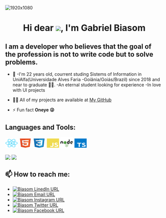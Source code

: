 ![1920x1080](https://user-images.githubusercontent.com/54422701/112040606-2cb3da80-8b24-11eb-97da-d770b78081b7.png)


<h1 align="center">Hi dear <img src="https://raw.githubusercontent.com/kaueMarques/kaueMarques/master/hi.gif" width="30px">, I'm Gabriel Biasom</h1>

## I am a developer  who believes that the goal of the profession is not to write code but to solve problems.

- 🔭
-I'm 22 years old, courrent studing Sistems of Information in UniAlfa(Universidade Alves Faria -Goiânia/Goiás/Brazil) since 2018 and near to graduate 👨‍🎓.
-An eternal student looking for experience
-In love with UI projects


- 👨‍💻 All of my projects are available at [My GitHub](https://github.com/GabrielBiasom)

- ⚡ Fun fact **Oneye 😜**
## **Languages and Tools:**  
<div style="display: inline_block">
<img align="center" alt="Biasom-React" height="30" width="40" src="https://raw.githubusercontent.com/devicons/devicon/master/icons/react/react-original.svg">
  <img align="center" alt="Biasom-HTML" height="30" width="40" src="https://raw.githubusercontent.com/devicons/devicon/master/icons/html5/html5-original.svg">
  <img align="center" alt="Biasom-CSS" height="30" width="40" src="https://raw.githubusercontent.com/devicons/devicon/master/icons/css3/css3-original.svg">
   <img align="center" alt="Biasom-JS" height="30" width="40" src="https://raw.githubusercontent.com/devicons/devicon/master/icons/javascript/javascript-plain.svg">
   <img align="center" alt="Biasom-Node" height="40" width="40" src="https://raw.githubusercontent.com/devicons/devicon/master/icons/nodejs/nodejs-original-wordmark.svg">
   <img align="center" alt="Biasom-Ts" height="30" width="40" src="https://raw.githubusercontent.com/devicons/devicon/master/icons/typescript/typescript-plain.svg">
</div>
<br>
<div>
<img src="https://github-readme-stats-eight-theta.vercel.app/api?username=GabrielBiasom&show_icons=true&theme=radical&include_all_commits=true&count_private=true">
<img src="https://github-readme-stats-eight-theta.vercel.app/api/top-langs/?username=GabrielBiasom&layout=compact&langs_count=8&theme=radical">
</div>

 ## 📫 How to reach me:  
- <a href="https://www.linkedin.com/in/gabriel-biasom" target="_blank"><img alt="Biasom LinedIn URL" src="https://cdn.jsdelivr.net/npm/simple-icons@3.0.1/icons/linkedin.svg" height="30" width="40"> </a>
- <a href="mailto:gabrielbiasom@hotmail.com" target="_blank"><img alt="Biasom Email URL" src="https://cdn.jsdelivr.net/npm/simple-icons@3.0.1/icons/microsoftoutlook.svg" height="30" width="40"></a>
- <a href="https://instagram.com/g_biasom" target="_blank"><img alt="Biasom Instagram URL" src="https://cdn.jsdelivr.net/npm/simple-icons@3.0.1/icons/instagram.svg" height="30" width="40"></a>
- <a href="https://twitter.com/g_biasom" target="_blank"><img alt="Biasom Twitter URL" src="https://cdn.jsdelivr.net/npm/simple-icons@3.0.1/icons/twitter.svg" height="30" width="40"></a>
- <a href="https://facebook.com/gabriel.biasom" target="_blank"><img alt="Biasom Facebook URL" src="https://cdn.jsdelivr.net/npm/simple-icons@3.0.1/icons/facebook.svg" height="30" width="40"></a>

<!--
**GabrielBiasom/GabrielBiasom** is a ✨ _special_ ✨ repository because its `README.md` (this file) appears on your GitHub profile.

Here are some ideas to get you started:

- 🔭 I’m currently working on ...
- 🌱 I’m currently learning ...
- 👯 I’m looking to collaborate on ...
- 🤔 I’m looking for help with ...
- 💬 Ask me about ...
- 📫 How to reach me: ...
- 😄 Pronouns: ...
- ⚡ Fun fact: ...
-->
